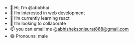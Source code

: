 - 👋 Hi, I’m @abbbhai
- 👀 I’m interested in web development
- 🌱 I’m currently learning react
- 💞️ I’m looking to collaborate 
- 📫 you can email me @abhisheksonisurat868@gmail.com
- 😄 Pronouns: male


<!---
abbbhai/abbbhai is a ✨ special ✨ repository because its `README.md` (this file) appears on your GitHub profile.
You can click the Preview link to take a look at your changes.
--->
